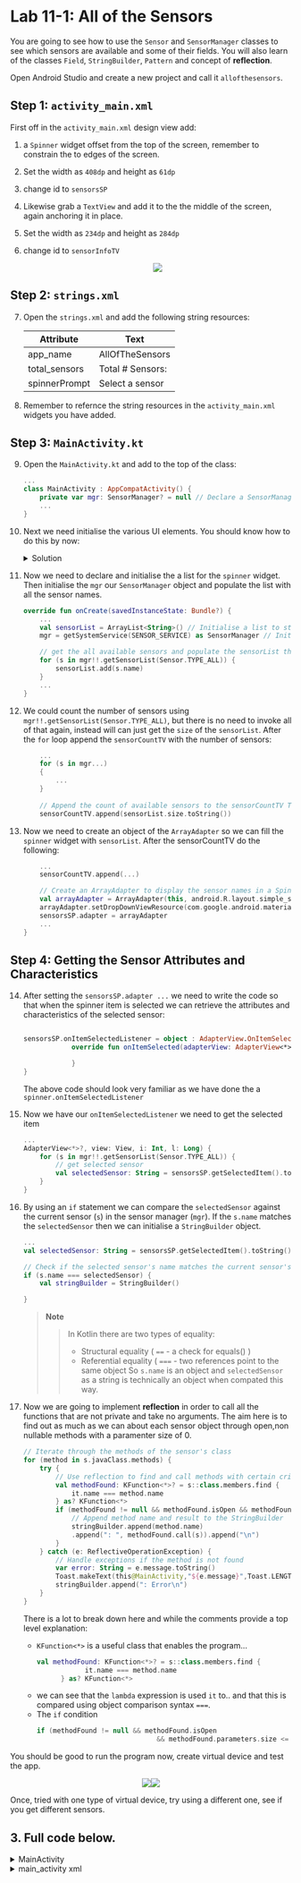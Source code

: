 # Lab 11-1: All of the Sensors 

You are going to see how to use the `Sensor` and `SensorManager` classes to see which sensors are available and some of their fields. You will also learn of the classes `Field`, `StringBuilder`, `Pattern` and concept of **reflection**. 


Open Android Studio and create a new project and call it `allofthesensors`.

## Step 1: `activity_main.xml`

First off in the `activity_main.xml` design view add: 

1.  a `Spinner` widget offset from the top of the screen, remember to constrain the to edges of the screen.
2.  Set the width as `408dp` and height as `61dp` 
3.  change id to `sensorsSP`
4.  Likewise grab a `TextView` and add it to the the middle of the screen, again anchoring it in place.
5.  Set the width as `234dp` and height as `284dp` 
6.  change id to `sensorInfoTV`

    <div align=center>

    ![](figures/step1.png)

    </div>

## Step 2: `strings.xml`

7. Open the `strings.xml` and add the following string resources:

   |Attribute|Text|
   |---|---|
   |app_name|AllOfTheSensors|
   |total_sensors|Total # Sensors: | 
   |spinnerPrompt|Select a sensor|

8. Remember to refernce the string resources in the `activity_main.xml` widgets you have added.

## Step 3: `MainActivity.kt`

9. Open the `MainActivity.kt` and add to the top of the class:

    ```kt
    ...
    class MainActivity : AppCompatActivity() {
        private var mgr: SensorManager? = null // Declare a SensorManager object
        ...
    }
    ```

10. Next we need initialise the various UI elements. You should know how to do this by now: 

    <details>

    <summary>Solution</summary>

    ```kt
    ...
    override fun onCreate(savedInstanceState: Bundle?) {
        super.onCreate(savedInstanceState)
        setContentView(R.layout.activity_main) // Set the content view to the activity_main layout

        // Initialise various UI elements
        val sensorInfoTV: TextView = findViewById(R.id.sensorInfoTV)
        val sensorsSP: Spinner = findViewById(R.id.sensorsSP)
        val sensorCountTV: TextView = findViewById(R.id.sensorCountTV)

        ...
    }
    ```

    </details>

11. Now we need to declare and initialise the a list for the `spinner` widget. Then initialise the `mgr` our `SensorManager` object and populate the list with all the sensor names.

    ```kt
    override fun onCreate(savedInstanceState: Bundle?) {
        ...
        val sensorList = ArrayList<String>() // Initialise a list to store sensor names
        mgr = getSystemService(SENSOR_SERVICE) as SensorManager // Initialise the SensorManager we declared earlier

        // get the all available sensors and populate the sensorList their names
        for (s in mgr!!.getSensorList(Sensor.TYPE_ALL)) {
            sensorList.add(s.name)
        }
        ...
    }
    ```

12. We could count the number of sensors using `mgr!!.getSensorList(Sensor.TYPE_ALL)`, but there is no need to invoke all of that again, instead will can just get the `size` of the `sensorList`. After the `for` loop append the `sensorCountTV` with the number of sensors:

    ```kt
        ...
        for (s in mgr...)
        {
            ...
        }
        
        // Append the count of available sensors to the sensorCountTV TextView
        sensorCountTV.append(sensorList.size.toString())
    ```

13. Now we need to create an object of the `ArrayAdapter` so we can fill the `spinner` widget with `sensorList`. After the sensorCountTV do the following:
 
    ```kt
        ...
        sensorCountTV.append(...)

        // Create an ArrayAdapter to display the sensor names in a Spinner
        val arrayAdapter = ArrayAdapter(this, android.R.layout.simple_spinner_item, sensorList)
        arrayAdapter.setDropDownViewResource(com.google.android.material.R.layout.support_simple_spinner_dropdown_item)
        sensorsSP.adapter = arrayAdapter
        ...
    }
    ```


## Step 4: Getting the Sensor Attributes and Characteristics

14. After setting the `sensorsSP.adapter ...` we need to write the code so that when the spinner item is selected we can retrieve the attributes and characteristics of the selected sensor:

    ```kt

    sensorsSP.onItemSelectedListener = object : AdapterView.OnItemSelectedListener {
                override fun onItemSelected(adapterView: AdapterView<*>?, view: View, i: Int, l: Long) {

                }
    }
    ```
    The above code should look very familiar as we have done the a `spinner.onItemSelectedListener`

15. Now we have our `onItemSelectedListener` we need to get the selected item 

    ```kt
    ...
    AdapterView<*>?, view: View, i: Int, l: Long) {               
        for (s in mgr!!.getSensorList(Sensor.TYPE_ALL)) {
            // get selected sensor
            val selectedSensor: String = sensorsSP.getSelectedItem().toString()
        }
    }
    ```


16. By using an `if` statement we can compare the `selectedSensor` against the current sensor (`s`) in the sensor manager (`mgr`). If the `s.name` matches the `selectedSensor` then we can initialise a `StringBuilder` object.
    
    ```kt
    ...
    val selectedSensor: String = sensorsSP.getSelectedItem().toString()

    // Check if the selected sensor's name matches the current sensor's name
    if (s.name === selectedSensor) {
        val stringBuilder = StringBuilder()

    }
    ```

    >**Note**
    >> In Kotlin there are two types of equality: 
    >> - Structural equality ( `==` - a check for equals() ) 
    >> - Referential equality ( `===` - two references point to the same object
    >> So `s.name` is an object and `selectedSensor` as a string is technically an object when compated this way.    

17. Now we are going to implement **reflection** in order to call all the functions that are not private and take no arguments. The aim here is to find out as much as we can about each sensor object through open,non nullable methods with a paramenter size of 0.
 
    ```kt
    // Iterate through the methods of the sensor's class
    for (method in s.javaClass.methods) {
        try {
            // Use reflection to find and call methods with certain criteria
            val methodFound: KFunction<*>? = s::class.members.find { 
                it.name === method.name 
            } as? KFunction<*>
            if (methodFound != null && methodFound.isOpen && methodFound.parameters.size <= 1) {
                // Append method name and result to the StringBuilder
                stringBuilder.append(method.name)
                .append(": ", methodFound.call(s)).append("\n")
            }
        } catch (e: ReflectiveOperationException) {
            // Handle exceptions if the method is not found
            var error: String = e.message.toString()
            Toast.makeText(this@MainActivity,"${e.message}",Toast.LENGTH_LONG)
            stringBuilder.append(": Error\n")
        }
    }
    ```

    There is a lot to break down here and while the comments provide a top level explanation:

    - `KFunction<*>` is a useful class that enables the program... 
      ```kt
      val methodFound: KFunction<*>? = s::class.members.find { 
                  it.name === method.name 
            } as? KFunction<*>
      ```
    - we can see that the `lambda` expression is used `it` to.. and that this is compared using object comparison syntax `===`. 
    - The `if` condition
      ```kt
      if (methodFound != null && methodFound.isOpen 
                                    && methodFound.parameters.size <= 1)
      ```

You should be good to run the program now, create virtual device and test the app.

<div align=center>

![](./figures/AllofSensorsList.png)![](./figures/Sensor_Orientation.png)

</div>

Once, tried with one type of virtual device, try using a different one, see if you get different sensors.


## 3. Full code below.

<details>

<summary>MainActivity</summary>

```kt
package com.example.mobileapps_allofthesensors

import android.hardware.Sensor
import android.hardware.SensorManager
import android.os.Bundle
import android.view.View
import android.widget.AdapterView
import android.widget.ArrayAdapter
import android.widget.Spinner
import android.widget.TextView
import android.widget.Toast
import androidx.appcompat.app.AppCompatActivity
import kotlin.reflect.KFunction

class MainActivity : AppCompatActivity() {
    private var mgr: SensorManager? = null // Declare a SensorManager object

    override fun onCreate(savedInstanceState: Bundle?) {
        super.onCreate(savedInstanceState)
        setContentView(R.layout.activity_main) // Set the content view to the activity_main layout

        // Initialise various UI elements
        val sensorInfoTV: TextView = findViewById(R.id.sensorInfoTV)
        val sensorsSP: Spinner = findViewById(R.id.sensorsSP)
        val sensorCountTV: TextView = findViewById(R.id.sensorCountTV)

        val sensorList = ArrayList<String>() // Create a list to store sensor names
        mgr = getSystemService(SENSOR_SERVICE) as SensorManager // Initialise the SensorManager

        // Retrieve the list of available sensors and populate the sensorList
        for (s in mgr!!.getSensorList(Sensor.TYPE_ALL)) {
            sensorList.add(s.name)
        }

        // Append the count of available sensors to the sensorCountTV TextView
        sensorCountTV.append(sensorList.size.toString())

        // Create an ArrayAdapter to display the sensor names in a Spinner
        val arrayAdapter = ArrayAdapter(this, android.R.layout.simple_spinner_item, sensorList)
        arrayAdapter.setDropDownViewResource(com.google.android.material.R.layout.support_simple_spinner_dropdown_item)
        sensorsSP.adapter = arrayAdapter

        // Set an item selected listener for the Spinner
        sensorsSP.onItemSelectedListener = object : AdapterView.OnItemSelectedListener {
            override fun onItemSelected(adapterView: AdapterView<*>?, view: View, i: Int, l: Long) {
                for (s in mgr!!.getSensorList(Sensor.TYPE_ALL)) {
                    val selectedSensor: String = sensorsSP.getSelectedItem().toString()

                    // Check if the selected sensor's name matches the current sensor's name
                    if (s.name === selectedSensor) {
                        val stringBuilder = StringBuilder()

                        // Iterate through the methods of the sensor's class
                        for (method in s.javaClass.methods) {
                            try {
                                // Use reflection to find and call methods with certain criteria
                                val methodFound: KFunction<*>? =
                                    s::class.members.find { it.name == method.name } as? KFunction<*>
                                if (methodFound != null && methodFound.isOpen && methodFound.parameters.size <= 1) {
                                    // Append method name and result to the StringBuilder
                                    stringBuilder.append(method.name)
                                        .append(": ", methodFound.call(s)).append("\n")
                                }
                            } catch (e: ReflectiveOperationException) {
                                // Handle exceptions if the method is not found
                                var error: String = e.message.toString()
                                Toast.makeText(this@MainActivity,"${e.message}",Toast.LENGTH_LONG)
                                stringBuilder.append(": Error\n")
                            }
                        }
                        // Display sensor information in the sensorInfoTV TextView
                        sensorInfoTV.text = stringBuilder
                        break
                    }
                }
            }

            override fun onNothingSelected(adapterView: AdapterView<*>?) {
                // This function is empty as no action is needed when nothing is selected.

                sensorInfoTV.text = ""
            }
        }
    }
}
```

</details>

<details>

<summary>main_activity xml</summary>

```xml
<?xml version="1.0" encoding="utf-8"?>
<androidx.constraintlayout.widget.ConstraintLayout xmlns:android="http://schemas.android.com/apk/res/android"
    xmlns:app="http://schemas.android.com/apk/res-auto"
    xmlns:tools="http://schemas.android.com/tools"
    android:layout_width="match_parent"
    android:layout_height="match_parent"
    tools:context=".MainActivity">

    <Spinner
        android:id="@+id/sensorsSP"
        android:layout_width="408dp"
        android:layout_height="61dp"
        android:spinnerMode="dialog"
        app:layout_constraintBottom_toBottomOf="parent"
        app:layout_constraintEnd_toEndOf="parent"
        app:layout_constraintHorizontal_bias="0.0"
        app:layout_constraintStart_toStartOf="parent"
        app:layout_constraintTop_toTopOf="parent"
        app:layout_constraintVertical_bias="0.104" />

    <TextView
        android:id="@+id/sensorInfoTV"
        android:layout_width="234dp"
        android:layout_height="284dp"
        android:text="TextView"
        android:textColor="@color/black"
        app:layout_constraintBottom_toBottomOf="parent"
        app:layout_constraintEnd_toEndOf="parent"
        app:layout_constraintStart_toStartOf="parent"
        app:layout_constraintTop_toTopOf="parent" />

</androidx.constraintlayout.widget.ConstraintLayout>
```

</details>